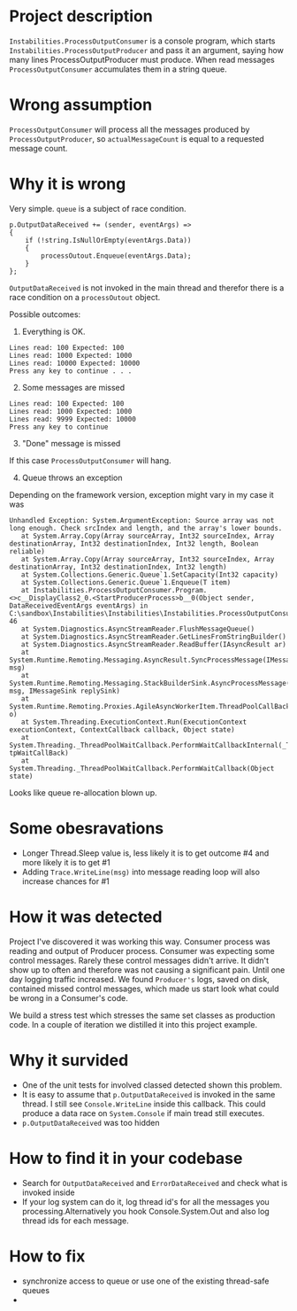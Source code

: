 # Project description

`Instabilities.ProcessOutputConsumer` is a console program, which starts  `Instabilities.ProcessOutputProducer` and pass it an argument, saying how many lines ProcessOutputProducer must produce.
When read messages `ProcessOutputConsumer` accumulates them in a string queue.

# Wrong assumption

`ProcessOutputConsumer` will process all the messages produced by `ProcessOutputProducer`, so `actualMessageCount` is equal to a requested message count.

# Why it is wrong

Very simple. `queue` is a subject of race condition. 


```
p.OutputDataReceived += (sender, eventArgs) =>
{
    if (!string.IsNullOrEmpty(eventArgs.Data))
    {
        processOutout.Enqueue(eventArgs.Data);
    }
};
```

`OutputDataReceived` is not invoked in the main thread and therefor there is a race condition on a `processOutout` object.

Possible outcomes:

1. Everything is OK.

```
Lines read: 100 Expected: 100
Lines read: 1000 Expected: 1000
Lines read: 10000 Expected: 10000
Press any key to continue . . .
```

2. Some messages are missed


```
Lines read: 100 Expected: 100
Lines read: 1000 Expected: 1000
Lines read: 9999 Expected: 10000
Press any key to continue
```

3. "Done" message is missed

If this case `ProcessOutputConsumer` will hang.


4. Queue throws an exception

Depending on the framework version, exception might vary in my case it was 
 
```
Unhandled Exception: System.ArgumentException: Source array was not long enough. Check srcIndex and length, and the array's lower bounds.
   at System.Array.Copy(Array sourceArray, Int32 sourceIndex, Array destinationArray, Int32 destinationIndex, Int32 length, Boolean reliable)
   at System.Array.Copy(Array sourceArray, Int32 sourceIndex, Array destinationArray, Int32 destinationIndex, Int32 length)
   at System.Collections.Generic.Queue`1.SetCapacity(Int32 capacity)
   at System.Collections.Generic.Queue`1.Enqueue(T item)
   at Instabilities.ProcessOutputConsumer.Program.<>c__DisplayClass2_0.<StartProducerProcess>b__0(Object sender, DataReceivedEventArgs eventArgs) in C:\sandbox\Instabilities\Instabilities\Instabilities.ProcessOutputConsumer\Program.cs:line 46
   at System.Diagnostics.AsyncStreamReader.FlushMessageQueue()
   at System.Diagnostics.AsyncStreamReader.GetLinesFromStringBuilder()
   at System.Diagnostics.AsyncStreamReader.ReadBuffer(IAsyncResult ar)
   at System.Runtime.Remoting.Messaging.AsyncResult.SyncProcessMessage(IMessage msg)
   at System.Runtime.Remoting.Messaging.StackBuilderSink.AsyncProcessMessage(IMessage msg, IMessageSink replySink)
   at System.Runtime.Remoting.Proxies.AgileAsyncWorkerItem.ThreadPoolCallBack(Object o)
   at System.Threading.ExecutionContext.Run(ExecutionContext executionContext, ContextCallback callback, Object state)
   at System.Threading._ThreadPoolWaitCallback.PerformWaitCallbackInternal(_ThreadPoolWaitCallback tpWaitCallBack)
   at System.Threading._ThreadPoolWaitCallback.PerformWaitCallback(Object state)
```

Looks like queue re-allocation blown up.


# Some obesravations

- Longer Thread.Sleep value is, less likely it is to get outcome #4 and more likely it is to get #1
- Adding `Trace.WriteLine(msg)` into message reading loop will also increase chances for #1


# How it was detected

Project I've discovered it was working this way. Consumer process was reading and output of Producer process.
Consumer was expecting some control messages. Rarely these control messages didn't arrive. It didn't show up to often and therefore was not causing a significant pain. Until one day logging traffic increased.
We found `Producer's` logs, saved on disk, contained missed control messages, which made us start look what could be wrong in a Consumer's code. 

We build a stress test which stresses the same set classes as production code.  In a couple of iteration we distilled it into this project example.

# Why it survided

- One of the unit tests for involved classed detected shown this problem. 
- It is easy to assume that `p.OutputDataReceived` is invoked in the same thread. I still see `Console.WriteLine` inside this callback. This could produce a data race on `System.Console` if main tread still executes.
- `p.OutputDataReceived` was too hidden

# How to find it in your codebase

- Search for `OutputDataReceived` and `ErrorDataReceived` and check what is invoked inside
- If your log system can do it, log thread id's for all the messages you processing.Alternatively you hook Console.System.Out and also log thread ids for each message. 


# How to fix
- synchronize access to queue or use one of the existing thread-safe queues
- 

